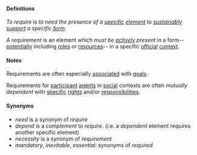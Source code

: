 #### Definitions

*To require* is *to need the presence of a [specific](https://github.com/gcassel/Modular-Organization-Terminology/blob/master/terms/specific.md) [element](https://github.com/gcassel/Modular-Organization-Terminology/blob/master/terms/element.md)* to *[sustainably](https://github.com/gcassel/Modular-Organization-Terminology/blob/master/terms/sustain.md) [support](https://github.com/gcassel/Modular-Organization-Terminology/blob/master/terms/support.md) a specific [form](https://github.com/gcassel/Modular-Organization-Terminology/blob/master/terms/form.md)*.

*A requirement* is an element which *must be [actively](https://github.com/gcassel/Modular-Organization-Terminology/blob/master/terms/active.md) present* in a form-- [potentially](https://github.com/gcassel/Modular-Organization-Terminology/blob/master/terms/potential.md) including [roles](https://github.com/gcassel/Modular-Organization-Terminology/blob/master/terms/role.md) or [resources](https://github.com/gcassel/Modular-Organization-Terminology/blob/master/terms/resource.md)-- in a specific [official](https://github.com/gcassel/Modular-Organization-Terminology/blob/master/terms/official.md) [context](https://github.com/gcassel/Modular-Organization-Terminology/blob/master/terms/context.md).  

#### Notes

Requirements are often especially [associated](https://github.com/gcassel/Modular-Organization-Terminology/blob/master/terms/associate.md) with [goals](https://github.com/gcassel/Modular-Organization-Terminology/blob/master/terms/goal.md).

Requirements for [participant](https://github.com/gcassel/Modular-Organization-Terminology/blob/master/terms/participant.md) [agents](https://github.com/gcassel/Modular-Organization-Terminology/blob/master/terms/agent.md) in [social](https://github.com/gcassel/Modular-Organization-Terminology/blob/master/terms/social.md) contexts are often *mutually dependent* with [specific](https://github.com/gcassel/Modular-Organization-Terminology/blob/master/terms/specific.md) [rights](https://github.com/gcassel/Modular-Organization-Terminology/blob/master/terms/right.md) and/or [responsibilities](https://github.com/gcassel/Modular-Organization-Terminology/blob/master/terms/responsibility.md).

#### Synonyms

* *need* is a synonym of *require*
* *depend* is a *complement* to *require*.  (i.e. a *dependent* element *requires* another specific element)
* *necessity* is a synonym of *requirement*
* *mandatory*, *inevitable*, *essential*: synonyms of *required*
